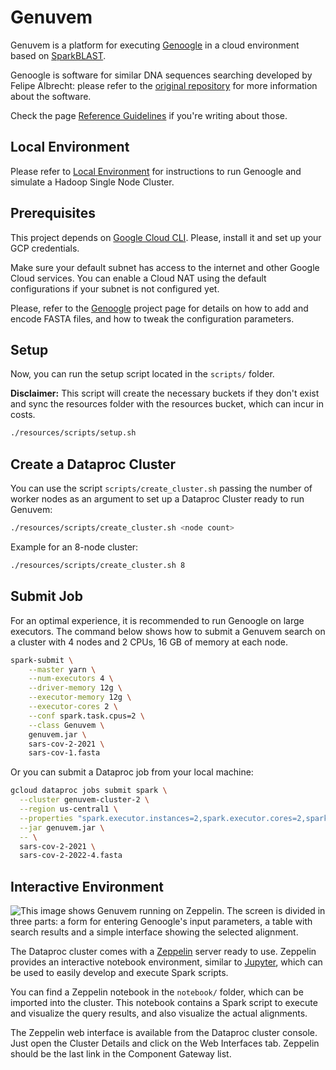 # Genuvem

Genuvem is a platform for executing [Genoogle](https://github.com/felipealbrecht/Genoogle) in a cloud environment based
on [SparkBLAST](https://github.com/sparkblastproject/v2).

Genoogle is software for similar DNA sequences searching developed by Felipe Albrecht: please refer to
the [original repository](https://github.com/felipealbrecht/Genoogle) for more information about the software.

Check the page [Reference Guidelines](docs/references.md) if you're writing about those.

## Local Environment

Please refer to [Local Environment](docs/environment.md) for instructions to run Genoogle and simulate a Hadoop Single
Node Cluster.

## Prerequisites

This project depends on [Google Cloud CLI](https://cloud.google.com/sdk/docs/install).
Please, install it and set up your GCP credentials.

Make sure your default subnet has access to the internet and other Google Cloud services.
You can enable a Cloud NAT using the default configurations if your subnet is not configured yet.

Please, refer to the [Genoogle](https://github.com/felipealbrecht/Genoogle) project page for details on how to
add and encode FASTA files, and how to tweak the configuration parameters.

## Setup
Now, you can run the setup script located in the `scripts/` folder.

**Disclaimer:** This script will create the necessary buckets if they don't exist and sync the resources folder with the
resources bucket, which can incur in costs.

```bash
./resources/scripts/setup.sh
```

## Create a Dataproc Cluster

You can use the script `scripts/create_cluster.sh` passing the number of worker nodes as an argument to set up a
Dataproc Cluster ready to run Genuvem:

```bash
./resources/scripts/create_cluster.sh <node count>
```

Example for an 8-node cluster:

```bash
./resources/scripts/create_cluster.sh 8
```

## Submit Job

For an optimal experience, it is recommended to run Genoogle on large executors. The command below shows how to submit a
Genuvem search on a cluster with 4 nodes and 2 CPUs, 16 GB of memory at each node.

```bash
spark-submit \
    --master yarn \
    --num-executors 4 \
    --driver-memory 12g \
    --executor-memory 12g \
    --executor-cores 2 \
    --conf spark.task.cpus=2 \
    --class Genuvem \
    genuvem.jar \
    sars-cov-2-2021 \
    sars-cov-1.fasta
```

Or you can submit a Dataproc job from your local machine:

```bash
gcloud dataproc jobs submit spark \
  --cluster genuvem-cluster-2 \
  --region us-central1 \
  --properties "spark.executor.instances=2,spark.executor.cores=2,spark.task.cpus=2,spark.executor.memory=12g,spark.driver.memory=12g" \
  --jar genuvem.jar \
  -- \
  sars-cov-2-2021 \
  sars-cov-2-2022-4.fasta

```

## Interactive Environment

![This image shows Genuvem running on Zeppelin. The screen is divided in three parts: a form for entering Genoogle's
input parameters, a table with search results and a simple interface showing the selected alignment.
](docs/images/zeppelin.png "Genuvem on Zeppelin")

The Dataproc cluster comes with a [Zeppelin](https://zeppelin.apache.org/) server ready to use. Zeppelin provides an
interactive
notebook environment, similar to [Jupyter](https://jupyter.org/), which can be used to easily develop and execute Spark
scripts.

You can find a Zeppelin notebook in the `notebook/` folder, which can be imported into the cluster. This notebook
contains a Spark script to execute and visualize the query results, and also visualize the actual alignments.

The Zeppelin web interface is available from the Dataproc cluster console.
Just open the Cluster Details and click on the Web Interfaces tab. Zeppelin should be the last link in the Component
Gateway list.